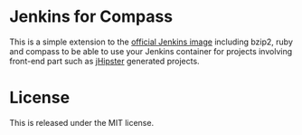 # Jenkins for Compass

This is a simple extension to the [official Jenkins image](https://github.com/cloudbees/jenkins-ci.org-docker) including bzip2, ruby and compass to be able to use your Jenkins container for projects involving front-end part such as [jHipster](http://jhipster.github.io/) generated projects.

# License

This is released under the MIT license.
